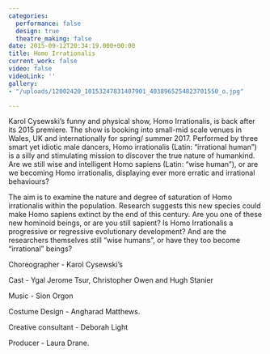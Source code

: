 ```yaml
---
categories:
  performance: false
  design: true
  theatre_making: false
date: 2015-09-12T20:34:19.000+00:00
title: Homo Irrationalis
current_work: false
video: false
videoLink: ''
gallery:
- "/uploads/12002420_10153247831407901_4038965254823701550_o.jpg"

---
```

Karol Cysewski’s funny and physical show, Homo Irrationalis, is back after its 2015 premiere. The show is booking into small-mid scale venues in Wales, UK and internationally for spring/ summer 2017. Performed by three smart yet idiotic male dancers, Homo irrationalis (Latin: “irrational human”) is a silly and stimulating mission to discover the true nature of humankind. Are we still wise and intelligent Homo sapiens (Latin: “wise human”), or are we becoming Homo irrationalis, displaying ever more erratic and irrational behaviours?

The aim is to examine the nature and degree of saturation of Homo irrationalis within the population. Research suggests this new species could make Homo sapiens extinct by the end of this century. Are you one of these new hominoid beings, or are you still sapient? Is Homo Irrationalis a progressive or regressive evolutionary development? And are the researchers themselves still “wise humans”, or have they too become “irrational” beings?

Choreographer - Karol Cysewski’s

Cast - Ygal Jerome Tsur, Christopher Owen and Hugh Stanier

Music -  Sion Orgon

Costume Design - Angharad Matthews.

Creative consultant - Deborah Light

Producer - Laura Drane.